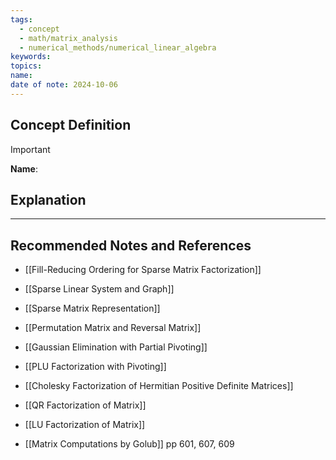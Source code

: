 ```yaml
---
tags:
  - concept
  - math/matrix_analysis
  - numerical_methods/numerical_linear_algebra
keywords: 
topics: 
name: 
date of note: 2024-10-06
---
```


## Concept Definition

>[!important]
>**Name**: 



## Explanation





-----------
##  Recommended Notes and References


- [[Fill-Reducing Ordering for Sparse Matrix Factorization]]
- [[Sparse Linear System and Graph]]
- [[Sparse Matrix Representation]]

- [[Permutation Matrix and Reversal Matrix]]
- [[Gaussian Elimination with Partial Pivoting]]
- [[PLU Factorization with Pivoting]]

- [[Cholesky Factorization of Hermitian Positive Definite Matrices]]
- [[QR Factorization of Matrix]]
- [[LU Factorization of Matrix]]


- [[Matrix Computations by Golub]] pp 601, 607, 609